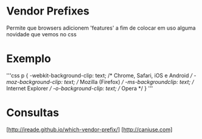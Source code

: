 # Vendor Prefixes

Permite que browsers adicionem 'features' a fim de colocar em uso alguma novidade que vemos no css

# Exemplo

'''css
p {
    -webkit-background-clip: text;      /* Chrome, Safari, iOS e Android */
    -moz-background-clip: text;         /* Mozilla (Firefox) */
    -ms-backgroundclip: text;           /* Internet Explorer */
    -o-background-clip: text;           /* Opera */
}
'''

# Consultas

[http://ireade.github.io/which-vendor-prefix/]
[http://caniuse.com]